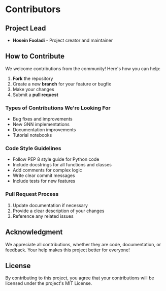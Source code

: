 # Contributors

## Project Lead
- **Hosein Fooladi** - Project creator and maintainer

## How to Contribute

We welcome contributions from the community! Here's how you can help:

1. **Fork** the repository
2. Create a new **branch** for your feature or bugfix
3. Make your changes
4. Submit a **pull request**

### Types of Contributions We're Looking For

- Bug fixes and improvements
- New GNN implementations
- Documentation improvements
- Tutorial notebooks


### Code Style Guidelines

- Follow PEP 8 style guide for Python code
- Include docstrings for all functions and classes
- Add comments for complex logic
- Write clear commit messages
- Include tests for new features

### Pull Request Process

1. Update documentation if necessary
2. Provide a clear description of your changes
3. Reference any related issues

## Acknowledgment

We appreciate all contributions, whether they are code, documentation, or feedback. Your help makes this project better for everyone!

## License

By contributing to this project, you agree that your contributions will be licensed under the project's MIT License. 